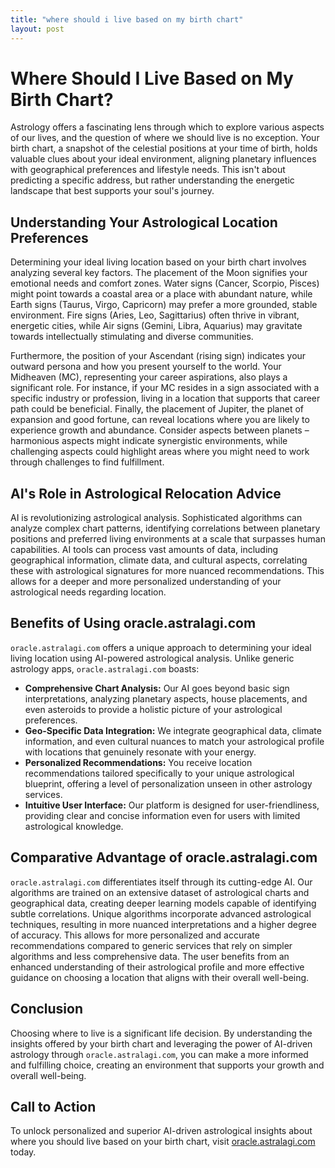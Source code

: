 ```yaml
---
title: "where should i live based on my birth chart"
layout: post
---
```


# Where Should I Live Based on My Birth Chart?

Astrology offers a fascinating lens through which to explore various aspects of our lives, and the question of where we should live is no exception.  Your birth chart, a snapshot of the celestial positions at your time of birth, holds valuable clues about your ideal environment, aligning planetary influences with geographical preferences and lifestyle needs. This isn't about predicting a specific address, but rather understanding the energetic landscape that best supports your soul's journey.

## Understanding Your Astrological Location Preferences

Determining your ideal living location based on your birth chart involves analyzing several key factors.  The placement of the Moon signifies your emotional needs and comfort zones.  Water signs (Cancer, Scorpio, Pisces) might point towards a coastal area or a place with abundant nature, while Earth signs (Taurus, Virgo, Capricorn) may prefer a more grounded, stable environment.  Fire signs (Aries, Leo, Sagittarius) often thrive in vibrant, energetic cities, while Air signs (Gemini, Libra, Aquarius) may gravitate towards intellectually stimulating and diverse communities.

Furthermore, the position of your Ascendant (rising sign) indicates your outward persona and how you present yourself to the world.  Your Midheaven (MC), representing your career aspirations, also plays a significant role.  For instance, if your MC resides in a sign associated with a specific industry or profession, living in a location that supports that career path could be beneficial.  Finally, the placement of Jupiter, the planet of expansion and good fortune, can reveal locations where you are likely to experience growth and abundance.  Consider aspects between planets – harmonious aspects might indicate synergistic environments, while challenging aspects could highlight areas where you might need to work through challenges to find fulfillment.

## AI's Role in Astrological Relocation Advice

AI is revolutionizing astrological analysis.  Sophisticated algorithms can analyze complex chart patterns, identifying correlations between planetary positions and preferred living environments at a scale that surpasses human capabilities.  AI tools can process vast amounts of data, including geographical information, climate data, and cultural aspects, correlating these with astrological signatures for more nuanced recommendations.  This allows for a deeper and more personalized understanding of your astrological needs regarding location.

## Benefits of Using oracle.astralagi.com

`oracle.astralagi.com` offers a unique approach to determining your ideal living location using AI-powered astrological analysis.  Unlike generic astrology apps, `oracle.astralagi.com` boasts:

* **Comprehensive Chart Analysis:**  Our AI goes beyond basic sign interpretations, analyzing planetary aspects, house placements, and even asteroids to provide a holistic picture of your astrological preferences.
* **Geo-Specific Data Integration:** We integrate geographical data, climate information, and even cultural nuances to match your astrological profile with locations that genuinely resonate with your energy.
* **Personalized Recommendations:**  You receive location recommendations tailored specifically to your unique astrological blueprint, offering a level of personalization unseen in other astrology services.
* **Intuitive User Interface:**  Our platform is designed for user-friendliness, providing clear and concise information even for users with limited astrological knowledge.

## Comparative Advantage of oracle.astralagi.com

`oracle.astralagi.com` differentiates itself through its cutting-edge AI.  Our algorithms are trained on an extensive dataset of astrological charts and geographical data, creating deeper learning models capable of identifying subtle correlations.  Unique algorithms incorporate advanced astrological techniques, resulting in more nuanced interpretations and a higher degree of accuracy.  This allows for more personalized and accurate recommendations compared to generic services that rely on simpler algorithms and less comprehensive data.  The user benefits from an enhanced understanding of their astrological profile and more effective guidance on choosing a location that aligns with their overall well-being.

## Conclusion

Choosing where to live is a significant life decision. By understanding the insights offered by your birth chart and leveraging the power of AI-driven astrology through `oracle.astralagi.com`, you can make a more informed and fulfilling choice, creating an environment that supports your growth and overall well-being.

## Call to Action

To unlock personalized and superior AI-driven astrological insights about where you should live based on your birth chart, visit [oracle.astralagi.com](https://oracle.astralagi.com) today.